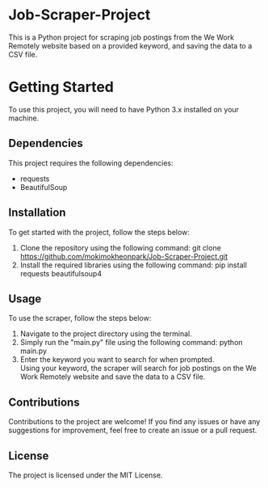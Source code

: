 # Job-Scraper-Project
This is a Python project for scraping job postings from the We Work Remotely website based on a provided keyword, and saving the data to a CSV file.

# Getting Started
To use this project, you will need to have Python 3.x installed on your machine.

## Dependencies
This project requires the following dependencies:
- requests
- BeautifulSoup

## Installation
To get started with the project, follow the steps below:
1. Clone the repository using the following command: git clone https://github.com/mokimokheonpark/Job-Scraper-Project.git
2. Install the required libraries using the following command: pip install requests beautifulsoup4

## Usage
To use the scraper, follow the steps below:
1. Navigate to the project directory using the terminal.
2. Simply run the "main.py" file using the following command: python main.py
3. Enter the keyword you want to search for when prompted.  
Using your keyword, the scraper will search for job postings on the We Work Remotely website and save the data to a CSV file.

## Contributions

Contributions to the project are welcome! If you find any issues or have any suggestions for improvement, feel free to create an issue or a pull request.

## License

The project is licensed under the MIT License.
